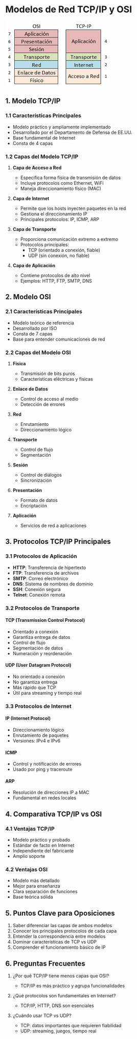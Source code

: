 # Modelos de Red TCP/IP y OSI

![Modelo TCP/IP y OSI](OSIvsTCPIP.jpg "Modelo TCP/IP y OSI")

## 1. Modelo TCP/IP

### 1.1 Características Principales
- Modelo práctico y ampliamente implementado
- Desarrollado por el Departamento de Defensa de EE.UU.
- Base fundamental de Internet
- Consta de 4 capas

### 1.2 Capas del Modelo TCP/IP
1. **Capa de Acceso a Red**
   - Especifica forma física de transmisión de datos
   - Incluye protocolos como Ethernet, WiFi
   - Maneja direccionamiento físico (MAC)

2. **Capa de Internet**
   - Permite que los hosts inyecten paquetes en la red
   - Gestiona el direccionamiento IP
   - Principales protocolos: IP, ICMP, ARP

3. **Capa de Transporte**
   - Proporciona comunicación extremo a extremo
   - Protocolos principales:
     - TCP (orientado a conexión, fiable)
     - UDP (sin conexión, no fiable)

4. **Capa de Aplicación**
   - Contiene protocolos de alto nivel
   - Ejemplos: HTTP, FTP, SMTP, DNS

## 2. Modelo OSI

### 2.1 Características Principales
- Modelo teórico de referencia
- Desarrollado por ISO
- Consta de 7 capas
- Base para entender comunicaciones de red

### 2.2 Capas del Modelo OSI
1. **Física**
   - Transmisión de bits puros
   - Características eléctricas y físicas

2. **Enlace de Datos**
   - Control de acceso al medio
   - Detección de errores
   
3. **Red**
   - Enrutamiento
   - Direccionamiento lógico

4. **Transporte**
   - Control de flujo
   - Segmentación
   
5. **Sesión**
   - Control de diálogos
   - Sincronización

6. **Presentación**
   - Formato de datos
   - Encriptación

7. **Aplicación**
   - Servicios de red a aplicaciones

## 3. Protocolos TCP/IP Principales

### 3.1 Protocolos de Aplicación
- **HTTP**: Transferencia de hipertexto
- **FTP**: Transferencia de archivos
- **SMTP**: Correo electrónico
- **DNS**: Sistema de nombres de dominio
- **SSH**: Conexión segura
- **Telnet**: Conexión remota

### 3.2 Protocolos de Transporte
#### TCP (Transmission Control Protocol)
- Orientado a conexión
- Garantiza entrega de datos
- Control de flujo
- Segmentación de datos
- Numeración y reordenación

#### UDP (User Datagram Protocol)
- No orientado a conexión
- No garantiza entrega
- Más rápido que TCP
- Útil para streaming y tiempo real

### 3.3 Protocolos de Internet
#### IP (Internet Protocol)
- Direccionamiento lógico
- Enrutamiento de paquetes
- Versiones: IPv4 e IPv6

#### ICMP
- Control y notificación de errores
- Usado por ping y traceroute

#### ARP
- Resolución de direcciones IP a MAC
- Fundamental en redes locales

## 4. Comparativa TCP/IP vs OSI

### 4.1 Ventajas TCP/IP
- Modelo práctico y probado
- Estándar de facto en Internet
- Independiente del fabricante
- Amplio soporte

### 4.2 Ventajas OSI
- Modelo más detallado
- Mejor para enseñanza
- Clara separación de funciones
- Base teórica sólida

## 5. Puntos Clave para Oposiciones
1. Saber diferenciar las capas de ambos modelos
2. Conocer los principales protocolos de cada capa
3. Entender la correspondencia entre modelos
4. Dominar características de TCP vs UDP
5. Comprender el funcionamiento básico de IP

## 6. Preguntas Frecuentes
1. ¿Por qué TCP/IP tiene menos capas que OSI?
   - TCP/IP es más práctico y agrupa funcionalidades

2. ¿Qué protocolos son fundamentales en Internet?
   - TCP/IP, HTTP, DNS son esenciales

3. ¿Cuándo usar TCP vs UDP?
   - TCP: datos importantes que requieren fiabilidad
   - UDP: streaming, juegos, tiempo real
